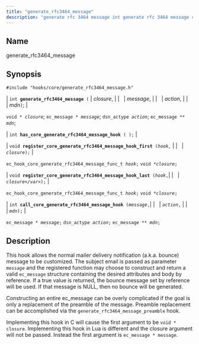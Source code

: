 ```yaml
---
title: "generate_rfc3464_message"
description: "generate rfc 3464 message int generate rfc 3464 message closure message action mdn void closure ec message message dsn actype action ec message mdn int has core generate rfc 3464 message hook void register core generate rfc 3464 message hook first hook closure ec hook core generate rfc 3464 message..."
---
```


<a name="hooks.core.generate_rfc3464_message"></a> 
## Name

generate_rfc3464_message

## Synopsis

`#include "hooks/core/generate_rfc3464_message.h"`

| `int `**`generate_rfc3464_message`**` (` | <var class="pdparam">closure</var>, |
|   | <var class="pdparam">message</var>, |
|   | <var class="pdparam">action</var>, |
|   | <var class="pdparam">mdn</var>`)`; |

`void * `*`closure`*;
`ec_message * `*`message`*;
`dsn_actype `*`action`*;
`ec_message ** `*`mdn`*;

| `int `**`has_core_generate_rfc3464_message_hook`**` ( );` |

| `void `**`register_core_generate_rfc3464_message_hook_first`**` (`*`hook,`* |
|   | *`closure`*`);` |

`ec_hook_core_generate_rfc3464_message_func_t `*`hook`*`;`
`void *`*`closure`*`;`

| `void `**`register_core_generate_rfc3464_message_hook_last`**` (`*`hook`*`,`|
|   | *`closure</var>`*`);` |

`ec_hook_core_generate_rfc3464_message_func_t `*`hook`*`;`
`void *`*`closure`*`;`

| `int `**`call_core_generate_rfc3464_message_hook`**` (`*`message`*`,`|
|   | *`action`*`,` |
|   | *`mdn`*`);` |

`ec_message * `*`message`*`;`
`dsn_actype `*`action`*`;`
`ec_message ** `*`mdn`*`;`<a name="idp40791600"></a> 
## Description

This hook allows the normal mailer delivery notification (a.k.a. bounce) message to be customized. The subject email is passed as parameter *`message`* and the registered function may choose to construct and return a valid `ec_message` structure containing the desired attributes and body by reference. If a true value is returned, the bounce message set by reference will be used. If that message is NULL, then no bounce will be generated.

Constructing an entire ec_message can be overly complicated if the goal is only a replacement of the preamble of the message. Preamble replacement can be accomplished via the `generate_rfc3464_message_preamble` hook.

Implementing this hook in C will cause the first argument to be `void * closure`. Implementing this hook in Lua is different and the closure argument will not be passed. Instead the first argument is `ec_message * message`.  